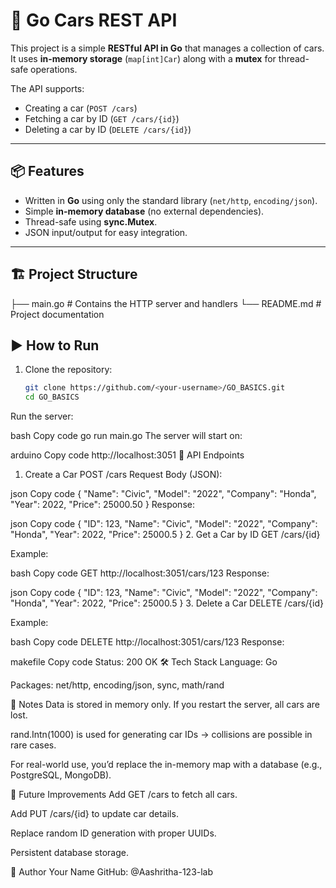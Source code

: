 # 🚗 Go Cars REST API

This project is a simple **RESTful API in Go** that manages a collection of cars.  
It uses **in-memory storage** (`map[int]Car`) along with a **mutex** for thread-safe operations.  

The API supports:
- Creating a car (`POST /cars`)
- Fetching a car by ID (`GET /cars/{id}`)
- Deleting a car by ID (`DELETE /cars/{id}`)

---

## 📦 Features

- Written in **Go** using only the standard library (`net/http`, `encoding/json`).
- Simple **in-memory database** (no external dependencies).
- Thread-safe using **sync.Mutex**.
- JSON input/output for easy integration.

---

## 🏗️ Project Structure

├── main.go # Contains the HTTP server and handlers
└── README.md # Project documentation

## ▶️ How to Run

1. Clone the repository:
   ```bash
   git clone https://github.com/<your-username>/GO_BASICS.git
   cd GO_BASICS
Run the server:

bash
Copy code
go run main.go
The server will start on:

arduino
Copy code
http://localhost:3051
🔗 API Endpoints
1. Create a Car
POST /cars
Request Body (JSON):

json
Copy code
{
  "Name": "Civic",
  "Model": "2022",
  "Company": "Honda",
  "Year": 2022,
  "Price": 25000.50
}
Response:

json
Copy code
{
  "ID": 123,
  "Name": "Civic",
  "Model": "2022",
  "Company": "Honda",
  "Year": 2022,
  "Price": 25000.5
}
2. Get a Car by ID
GET /cars/{id}

Example:

bash
Copy code
GET http://localhost:3051/cars/123
Response:

json
Copy code
{
  "ID": 123,
  "Name": "Civic",
  "Model": "2022",
  "Company": "Honda",
  "Year": 2022,
  "Price": 25000.5
}
3. Delete a Car
DELETE /cars/{id}

Example:

bash
Copy code
DELETE http://localhost:3051/cars/123
Response:

makefile
Copy code
Status: 200 OK
🛠️ Tech Stack
Language: Go

Packages: net/http, encoding/json, sync, math/rand

📌 Notes
Data is stored in memory only. If you restart the server, all cars are lost.

rand.Intn(1000) is used for generating car IDs → collisions are possible in rare cases.

For real-world use, you’d replace the in-memory map with a database (e.g., PostgreSQL, MongoDB).

🚀 Future Improvements
Add GET /cars to fetch all cars.

Add PUT /cars/{id} to update car details.

Replace random ID generation with proper UUIDs.

Persistent database storage.

👤 Author
Your Name
GitHub: @Aashritha-123-lab